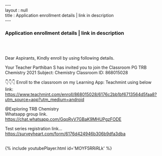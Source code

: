 ---<br>layout : null<br>title : Application enrollment details | link in description<br>---<br><h3>Application enrollment details | link in description</h3><br><br><p>Dear Aspirants, 
Kindly enroll by using following details. 

Your Teacher Parthiban S has invited you to join the Classroom PG TRB Chemistry 2021
Subject: Chemistry 
Classroom ID: 868015028

👇👇👇
Enroll to the classroom on my Learning App: Teachmint using below link:
https://www.teachmint.com/enroll/868015028/6176c2bb1bf6713564d5faa8?utm_source=app?utm_medium=android


@Exploring TRB Chemistry  
Whatsapp group link.
https://chat.whatsapp.com/GqoRyV7GBaK9MHUPgzFODE


Test series registration link...
https://surveyheart.com/form/6176d424946b306b9dfa3dba</p><br>{% include youtubePlayer.html id='MOYF5RRiRLk' %}<br>